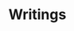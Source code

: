 ---
layout: archive
title: Writings
description: Welcome to the desired persona blog, your resource for posts and tutorials about building passive revenue for your online business.
permalink: /writings/
---
